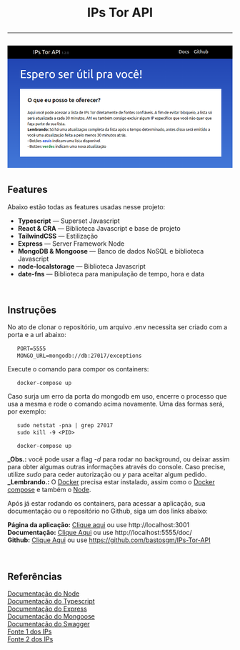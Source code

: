 <h1 align="center">
<br>
    IPs Tor API
<hr>

![API](./public/img/readme-wallpaper.png)

</h1>

## Features

Abaixo estão todas as features usadas nesse projeto:

- **Typescript** — Superset Javascript
- **React & CRA** — Biblioteca Javascript e base de projeto
- **TailwindCSS** — Estilização
- **Express** — Server Framework Node
- **MongoDB & Mongoose** — Banco de dados NoSQL e biblioteca Javascript
- **node-localstorage** — Biblioteca Javascript
- **date-fns** — Biblioteca para manipulação de tempo, hora e data

<br>

## Instruções

No ato de clonar o repositório, um arquivo .env necessita ser criado com a porta e a url abaixo:

```
   PORT=5555
   MONGO_URL=mongodb://db:27017/exceptions
```

Execute o comando para compor os containers:

```
   docker-compose up
```

Caso surja um erro da porta do mongodb em uso, encerre o processo que usa a mesma e rode o comando acima novamente. Uma das formas será, por exemplo:

```
   sudo netstat -pna | grep 27017
   sudo kill -9 <PID>
```

```
   docker-compose up
```

**\_Obs.:** você pode usar a flag <em>-d</em> para rodar no background, ou deixar assim para obter algumas outras informações através do console. Caso precise, utilize <em>sudo</em> para ceder autorização ou <em>y</em> para aceitar algum pedido.</br>
**\_Lembrando.:** O [Docker](https://docs.docker.com/get-docker/) precisa estar instalado, assim como o [Docker compose](https://docs.docker.com/compose/install/) e também o [Node](https://nodejs.org/en/download/).

Após já estar rodando os containers, para acessar a aplicação, sua documentação ou o repositório no Github, siga um dos links abaixo:

<strong>Página da aplicação:</strong> [Clique aqui](http://localhost:3001) ou use http://localhost:3001<br>
<strong>Documentação:</strong> [Clique Aqui](http://localhost:5555/doc/) ou use http://localhost:5555/doc/ <br>
<strong>Github:</strong> [Clique Aqui](https://github.com/bastosgm/IPs-Tor-API) ou use https://github.com/bastosgm/IPs-Tor-API

<br>

## Referências

[Documentação do Node](https://nodejs.org/en/docs/)</br>
[Documentação do Typescript](https://www.typescriptlang.org/docs/)</br>
[Documentação do Express](https://expressjs.com)</br>
[Documentação do Mongoose](https://mongoosejs.com)</br>
[Documentação do Swagger](https://swagger.io/docs/specification/about/)</br>
[Fonte 1 dos IPs](https://www.dan.me.uk/tornodes)</br>
[Fonte 2 dos IPs](https://onionoo.torproject.org/summary?limit=5000)

